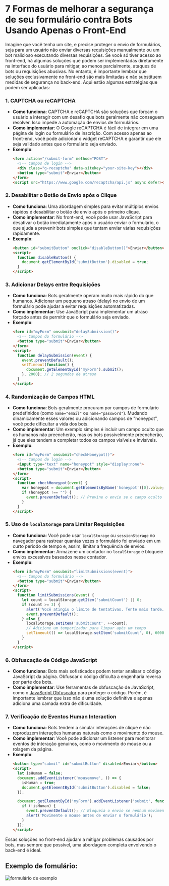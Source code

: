 # 7 Formas de melhorar a segurança de seu formulário contra Bots Usando Apenas o Front-End

Imagine que você tenha um site, e precise proteger o envio de formulários, seja para um usuário não enviar diversas requisições manualmente ou um bot malicioso executando diversas requisições.
Se você só tiver acesso ao front-end, há algumas soluções que podem ser implementadas diretamente na interface do usuário para mitigar, ao menos parcialmente, ataques de bots ou requisições abusivas. No entanto, é importante lembrar que soluções exclusivamente no front-end são mais limitadas e não substituem medidas de segurança no back-end. Aqui estão algumas estratégias que podem ser aplicadas:

### 1. **CAPTCHA ou reCAPTCHA**
   - **Como funciona**: CAPTCHA e reCAPTCHA são soluções que forçam o usuário a interagir com um desafio que bots geralmente não conseguem resolver. Isso impede a automação de envios de formulários.
   - **Como implementar**: O Google reCAPTCHA é fácil de integrar em uma página de login ou formulário de inscrição. Com acesso apenas ao front-end, você pode adicionar o widget reCAPTCHA e garantir que ele seja validado antes que o formulário seja enviado.
   - **Exemplo**:
     ```html
     <form action="/submit-form" method="POST">
       <!-- Campos de login -->
       <div class="g-recaptcha" data-sitekey="your-site-key"></div>
       <button type="submit">Enviar</button>
     </form>
     <script src="https://www.google.com/recaptcha/api.js" async defer></script>
     ```

### 2. **Desabilitar o Botão de Envio após o Clique**
   - **Como funciona**: Uma abordagem simples para evitar múltiplos envios rápidos é desabilitar o botão de envio após o primeiro clique.
   - **Como implementar**: No front-end, você pode usar JavaScript para desativar o botão imediatamente após o usuário enviar o formulário, o que ajuda a prevenir bots simples que tentam enviar várias requisições rapidamente.
   - **Exemplo**:
     ```html
     <button id="submitButton" onclick="disableButton()">Enviar</button>
     <script>
       function disableButton() {
         document.getElementById('submitButton').disabled = true;
       }
     </script>
     ```

### 3. **Adicionar Delays entre Requisições**
   - **Como funciona**: Bots geralmente operam muito mais rápido do que humanos. Adicionar um pequeno atraso (delay) no envio de um formulário pode ajudar a evitar requisições automatizadas.
   - **Como implementar**: Use JavaScript para implementar um atraso forçado antes de permitir que o formulário seja enviado.
   - **Exemplo**:
     ```html
     <form id="myForm" onsubmit="delaySubmission()">
       <!-- Campos do formulário -->
       <button type="submit">Enviar</button>
     </form>
     <script>
       function delaySubmission(event) {
         event.preventDefault();
         setTimeout(function() {
           document.getElementById('myForm').submit();
         }, 2000); // 2 segundos de atraso
       }
     </script>
     ```

### 4. **Randomização de Campos HTML**
   - **Como funciona**: Bots geralmente procuram por campos de formulário predefinidos (como `name="email"` ou `name="password"`). Mudando dinamicamente esses valores ou adicionando campos de "honeypot", você pode dificultar a vida dos bots.
   - **Como implementar**: Um exemplo simples é incluir um campo oculto que os humanos não preencherão, mas os bots possivelmente preencherão, já que eles tendem a completar todos os campos visíveis e invisíveis.
   - **Exemplo**:
     ```html
     <form id="myForm" onsubmit="checkHoneypot()">
       <!-- Campos de login -->
       <input type="text" name="honeypot" style="display:none">
       <button type="submit">Enviar</button>
     </form>
     <script>
       function checkHoneypot(event) {
         var honeypot = document.getElementsByName('honeypot')[0].value;
         if (honeypot !== "") {
           event.preventDefault(); // Previne o envio se o campo oculto for preenchido
         }
       }
     </script>
     ```

### 5. **Uso de `localStorage` para Limitar Requisições**
   - **Como funciona**: Você pode usar `localStorage` ou `sessionStorage` no navegador para rastrear quantas vezes o formulário foi enviado em um curto período de tempo e, assim, limitar a frequência de envios.
   - **Como implementar**: Armazene um contador no `localStorage` e bloqueie envios excessivos baseados nesse contador.
   - **Exemplo**:
     ```html
     <form id="myForm" onsubmit="limitSubmissions(event)">
       <!-- Campos do formulário -->
       <button type="submit">Enviar</button>
     </form>
     <script>
       function limitSubmissions(event) {
         let count = localStorage.getItem('submitCount') || 0;
         if (count >= 3) {
           alert('Você atingiu o limite de tentativas. Tente mais tarde.');
           event.preventDefault();
         } else {
           localStorage.setItem('submitCount', ++count);
           // Adicione um temporizador para limpar após um tempo
           setTimeout(() => localStorage.setItem('submitCount', 0), 60000); // Limpa em 1 minuto
         }
       }
     </script>
     ```

### 6. **Obfuscação de Código JavaScript**
   - **Como funciona**: Bots mais sofisticados podem tentar analisar o código JavaScript da página. Obfuscar o código dificulta a engenharia reversa por parte dos bots.
   - **Como implementar**: Use ferramentas de obfuscação de JavaScript, como o [JavaScript Obfuscator](https://javascriptobfuscator.com/) para proteger o código. Porém, é importante lembrar que isso não é uma solução definitiva e apenas adiciona uma camada extra de dificuldade.

### 7. **Verificação de Eventos Human Interaction**
   - **Como funciona**: Bots tendem a simular interações de clique e não reproduzem interações humanas naturais como o movimento do mouse.
   - **Como implementar**: Você pode adicionar um listener para monitorar eventos de interação genuínos, como o movimento do mouse ou a rolagem da página.
   - **Exemplo**:
     ```html
     <button type="submit" id="submitButton" disabled>Enviar</button>
     <script>
       let isHuman = false;
       document.addEventListener('mousemove', () => {
         isHuman = true;
         document.getElementById('submitButton').disabled = false;
       });

       document.getElementById('myForm').addEventListener('submit', function(event) {
         if (!isHuman) {
           event.preventDefault(); // Bloqueia o envio se nenhum movimento humano for detectado
           alert('Movimente o mouse antes de enviar o formulário');
         }
       });
     </script>
     ```

Essas soluções no front-end ajudam a mitigar problemas causados por bots, mas sempre que possível, uma abordagem completa envolvendo o back-end é ideal.


## Exemplo de fomulário:

![formulário de exemplo]('./assets/form.png')